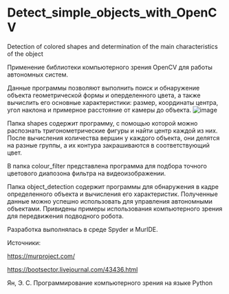 # Detect_simple_objects_with_OpenCV
Detection of colored shapes and determination of the main characteristics of the object

Применение библиотеки компьютерного зрения OpenCV для работы автономных систем.

Данные программы позволяют выполнить поиск и обнаружение объекта геометрической формы и оперделенного цвета, а также вычислить
его основные характеристики: размер, координаты центра, угол наклона и примерное расстояние от камеры до объекта.
![image](https://user-images.githubusercontent.com/80031169/125278769-cc87b500-e31b-11eb-9286-5d90441ad572.png)

Папка shapes содержит программу, с помощью которой можно распознать тригонометрические фигуры и найти центр каждой из них. После вычисления количества вершин у каждого объекта, они делятся на разные группы, а их контура закрашиваются в соответствующий цвет. 

В папка colour_filter представлена программа для подбора точного цветового диапозона фильтра на видеоизображении.

Папка object_detection содержит программы для обнаружения в кадре определенного объекта и вычисления его характеристик. Полученные данные можно успешно использовать для управления автономными объектами. Привидены примеры использования компьютерного зрения для передвижения подводного робота.

Разработка выполнялась в среде Spyder и MurIDE.

Источники:

https://murproject.com/

https://bootsector.livejournal.com/43436.html

Ян, Э. С. Программирование компьютерного зрения на языке Python 
